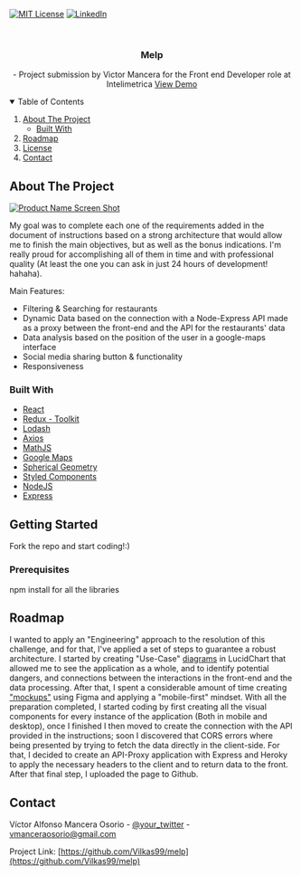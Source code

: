 


<!-- PROJECT SHIELDS -->
<!--
*** I'm using markdown "reference style" links for readability.
*** Reference links are enclosed in brackets [ ] instead of parentheses ( ).
*** See the bottom of this document for the declaration of the reference variables
*** for contributors-url, forks-url, etc. This is an optional, concise syntax you may use.
*** https://www.markdownguide.org/basic-syntax/#reference-style-links
-->

[![MIT License][license-shield]][license-url]
[![LinkedIn][linkedin-shield]][linkedin-url]



<!-- PROJECT LOGO -->
<br />
<p align="center">
  <h3 align="center">Melp</h3>

  <p align="center">
     - Project submission by Victor Mancera for the Front end Developer role at Intelimetrica
    <a href="https://vilkas99.github.io/melp/">View Demo</a>
  </p>
</p>



<!-- TABLE OF CONTENTS -->
<details open="open">
  <summary>Table of Contents</summary>
  <ol>
    <li>
      <a href="#about-the-project">About The Project</a>
      <ul>
        <li><a href="#built-with">Built With</a></li>
      </ul>
    </li>
    <li><a href="#roadmap">Roadmap</a></li>    
    <li><a href="#license">License</a></li>
    <li><a href="#contact">Contact</a></li>    
  </ol>
</details>



<!-- ABOUT THE PROJECT -->
## About The Project

[![Product Name Screen Shot][product-screenshot]](https://example.com)

My goal was to complete each one of the requirements added in the document of instructions based on a strong architecture that would allow me to finish the main objectives, but as well as the bonus indications. I'm really proud for accomplishing all of them in time and with professional quality (At least the one you can ask in just 24 hours of development! hahaha).

Main Features:
* Filtering & Searching for restaurants
* Dynamic Data based on the connection with a Node-Express API made as a proxy between the front-end and the API for the restaurants' data
* Data analysis based on the position of the user in a google-maps interface
* Social media sharing button & functionality
* Responsiveness

### Built With
* [React](https://es.reactjs.org/)
* [Redux - Toolkit](https://redux-toolkit.js.org/)
* [Lodash](https://lodash.com/)
* [Axios](https://github.com/axios/axios)
* [MathJS](https://mathjs.org/)
* [Google Maps](https://www.npmjs.com/package/@react-google-maps/api)
* [Spherical Geometry](https://www.npmjs.com/package/spherical-geometry-js)
* [Styled Components](https://styled-components.com/)
* [NodeJS](https://nodejs.org/en/)
* [Express](https://expressjs.com/es/)



<!-- GETTING STARTED -->
## Getting Started

Fork the repo and start coding!:)

### Prerequisites

npm install for all the libraries


<!-- ROADMAP -->
## Roadmap

I wanted to apply an "Engineering" approach to the resolution of this challenge, and for that, I've applied a set of steps to guarantee a robust architecture. I started by creating "Use-Case" [diagrams](https://lucid.app/lucidchart/e243bee5-eb12-40ff-b4cc-3a2ed5e0eb31/view) in LucidChart that allowed me to see the application as a whole, and to identify potential dangers, and connections between the interactions in the front-end and the data processing. After that, I spent a considerable amount of time creating ["mockups"](https://www.figma.com/file/tx0eV2gHzJ264ShEgPj1Qj/Untitled?node-id=1%3A295) using Figma and applying a "mobile-first" mindset. With all the preparation completed, I started coding by first creating all the visual components for every instance of the application (Both in mobile and desktop), once I finished I then moved to create the connection with the API provided in the instructions; soon I discovered that CORS errors where being presented by trying to fetch the data directly in the client-side. For that, I decided to create an API-Proxy application with Express and Heroky to apply the necessary headers to the client and to return data to the front. After that final step, I uploaded the page to Github.




<!-- CONTACT -->
## Contact

Víctor Alfonso Mancera Osorio - [@your_twitter](https://twitter.com/VictorMancera99) - vmanceraosorio@gmail.com

Project Link: [https://github.com/Vilkas99/melp](https://github.com/Vilkas99/melp)







<!-- MARKDOWN LINKS & IMAGES -->
<!-- https://www.markdownguide.org/basic-syntax/#reference-style-links -->


[license-shield]: https://img.shields.io/github/license/othneildrew/Best-README-Template.svg?style=for-the-badge
[license-url]: https://github.com/othneildrew/Best-README-Template/blob/master/LICENSE.txt
[linkedin-shield]: https://img.shields.io/badge/-LinkedIn-black.svg?style=for-the-badge&logo=linkedin&colorB=555
[linkedin-url]: https://www.linkedin.com/in/victormancera/
[product-screenshot]: images/screenshot.png
